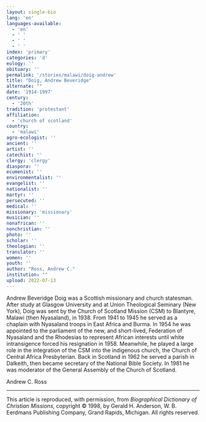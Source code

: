 ```yaml
---
layout: single-bio
lang: 'en'
languages-available:
  - 'en'
  - ' '
  - ' '
  - ' '
index: 'primary'
categories: 'd'
eulogy: ''
obituary: ''
permalink: '/stories/malawi/doig-andrew'
title: "Doig, Andrew Beveridge"
alternate: ""
date: '1914-1997'
century:
  - '20th'
tradition: 'protestant'
affiliation:
  - 'church of scotland'
country:
  - 'malawi'
agro-ecologist: ''
ancient: ''
artist: ''
catechist: ''
clergy: 'clergy'
diaspora: ''
ecumenist: ''
environmentalist: ''
evangelist: ''
nationalist: ''
martyr: ''
persecuted: ''
medical: ''
missionary: 'missionary'
musician: ''
nonafrican: ''
nonchristian: ''
photo: ''
scholar: ''
theologian: ''
translator: ''
women: ''
youth: ''
author: "Ross, Andrew C."
institution: ""
upload: 2022-07-13
---
```



Andrew Beveridge Doig was a Scottish missionary and church statesman. After study at Glasgow University and at Union Theological Seminary (New York), Doig was sent by the Church of Scotland Mission (CSM) to Blantyre, Malawi (then Nyasaland), in 1938. From 1941 to 1945 he served as a chaplain with Nyasaland troops in East Africa and Burma. In 1954 he was appointed to the parliament of the new, and short-lived, Federation of Nyasaland and the Rhodesias to represent African interests until white intransigence forced his resignation in 1958. Meanwhile, he played a large role in the integration of the CSM into the indigenous church, the Church of Central Africa Presbyterian. Back in Scotland in 1962 he served a parish in Dalkeith, then became secretary of the National Bible Society. In 1981 he was moderator of the General Assembly of the Church of Scotland.

Andrew C. Ross

---

This article is reproduced, with permission, from *Biographical Dictionary of Christian Missions*, copyright © 1998, by Gerald H. Anderson, W. B. Eerdmans Publishing Company, Grand Rapids, Michigan. All rights reserved.

